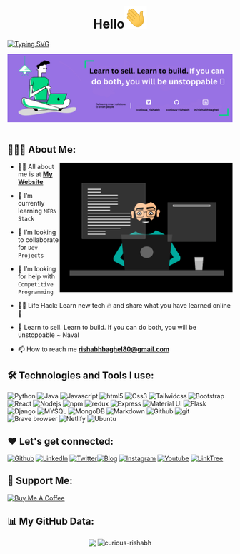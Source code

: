 <h1 align="center">Hello<img src="https://raw.githubusercontent.com/ABSphreak/ABSphreak/master/gifs/Hi.gif" width="50px" height="50px"></h1>

[![Typing SVG](https://readme-typing-svg.herokuapp.com?color=%2336BCF7&lines=This+is+Curious+Rishabh)](https://git.io/typing-svg)

<div align="center">
  <img src ="./banner.png" />
</div>

 <br/>

## 👨🏻‍💻 About Me:

<img  src="./thoughtwork.gif" height="290px" align="right" />

- 🙋‍♂️ All about me is at **[My Website](https://curious-rishabh.tech)**

- 🌱 I’m currently learning `MERN Stack`

- 👯 I’m looking to collaborate for `Dev Projects`

- 🤔 I’m looking for help with `Competitive Programming`

- 👨‍💻 Life Hack: Learn new tech :fire: and share what you have learned online :tada:

- 💬 Learn to sell. Learn to build. If you can do both, you will be unstoppable ~ Naval


- 📫 How to reach me **rishabhbaghel80@gmail.com**


## 🛠️ Technologies and Tools I use:

<p>
<img alt="Python" src="https://img.shields.io/badge/Python-14354C?style=for-the-badge&logo=python&logoColor=white" height="25px"/>
<img alt="Java" src="https://img.shields.io/badge/Java-ED8B00?style=for-the-badge&logo=openjdk&logoColor=white" height="25px"/>
<img alt="Javascript" src="https://img.shields.io/badge/JavaScript-323330?style=for-the-badge&logo=javascript&logoColor=F7DF1E"  height="25px"/>
<img alt="html5" src="https://img.shields.io/badge/HTML5-E34F26?style=for-the-badge&logo=html5&logoColor=white" height="25px"/>
<img alt="Css3" src="https://img.shields.io/badge/CSS3-1572B6?style=for-the-badge&logo=css3&logoColor=white" height="25px"/>
<img alt="Tailwidcss" src="https://img.shields.io/badge/Tailwind_CSS-38B2AC?style=for-the-badge&logo=tailwind-css&logoColor=white" height="25px"/>
<img alt="Bootstrap" src="https://img.shields.io/badge/Bootstrap-563D7C?style=for-the-badge&logo=bootstrap&logoColor=white" height="25px"/>
<img alt="React" src="https://img.shields.io/badge/React-20232A?style=for-the-badge&logo=react&logoColor=61DAFB" height="25px"/>
<img alt="Nodejs" src="https://img.shields.io/badge/-Nodejs-43853d?style=flat-square&logo=Node.js&logoColor=white"  height="25px"/>
<img alt="npm" src="https://img.shields.io/badge/NPM-%23000000.svg?style=for-the-badge&logo=npm&logoColor=white" height="25px"/>
<img alt="redux" src="https://img.shields.io/badge/-Redux-764ABC?style=flat-square&logo=redux&logoColor=white" height="25px"/>
 <img alt="Express" src="https://img.shields.io/badge/express.js-%23404d59.svg?style=for-the-badge&logo=express&logoColor=%2361DAFB" height="25px"/>
<img alt="Material UI" src="https://img.shields.io/badge/Material--UI-0081CB?style=for-the-badge&logo=material-ui&logoColor=white" height="25px"/>
<img alt="Flask" src="https://img.shields.io/badge/Flask-000000?style=for-the-badge&logo=flask&logoColor=white" height="25px"/>
<img alt="Django" src="https://img.shields.io/badge/Django-092E20?style=for-the-badge&logo=django&logoColor=white" height="25px"/>
<img alt="MYSQL" src="https://img.shields.io/badge/MySQL-00000F?style=for-the-badge&logo=mysql&logoColor=white"  height="25px"/>
<img alt="MongoDB" src="https://img.shields.io/badge/-MongoDB-13aa52?style=flat-square&logo=mongodb&logoColor=white"  height="25px"/>
<img alt="Markdown" src="https://img.shields.io/badge/Markdown-000000?style=for-the-badge&logo=markdown&logoColor=white"  height="25px"/>
<img alt="Github" src="https://img.shields.io/badge/GitHub-100000?style=for-the-badge&logo=github&logoColor=white" height="25px"/>
<img alt="git" src="https://img.shields.io/badge/-Git-F05032?style=flat-square&logo=git&logoColor=white" height="25px"/>
<img alt="Brave browser" src="https://img.shields.io/badge/-Brave_Browser-FB542B?style=flat-square&logo=brave&logoColor=white" height="25px"/>
 <img alt="Netlify" src="https://img.shields.io/badge/Netlify-00C7B7?style=for-the-badge&logo=netlify&logoColor=white" height="25px"/>
 <img alt="Ubuntu" src="https://img.shields.io/badge/Ubuntu-E95420?style=for-the-badge&logo=ubuntu&logoColor=white" height="25px"/>
</p>

## ❤️ Let's get connected:

<p><a href="https://curious-rishabh.tech" target="_blank"><img alt="Github" src="https://img.shields.io/badge/Portfolio-9146FF.svg?&style=for-the-badge&logo=appveyor&logoColor=white" height="30px" /></a>
<a href="https://www.linkedin.com/in/rishabhbaghel/" target="_blank"><img alt="LinkedIn" src="https://img.shields.io/badge/linkedin-%230077B5.svg?&style=for-the-badge&logo=linkedin&logoColor=white"  height="30px"/></a> <a href="https://twitter.com/curious_rishabh" target="_blank"><img alt="Twitter" src="https://img.shields.io/badge/twitter-%231DA1F2.svg?&style=for-the-badge&logo=twitter&logoColor=white"  height="30px"/></a><a href="https://curiousrishabh.notion.site/RB-Blog-Dashboard-91ff6f335e0c468ab62222a4114dc820" target="_blank"><img alt="Blog" src="https://img.shields.io/badge/Blog-0A0A0A?style=for-the-badge&logo=dev.to&logoColor=white"  height="30px"/></a> <a href="https://www.instagram.com/explorer.rishabh" target="_blank"><img alt="Instagram" src="https://img.shields.io/badge/Instagram-E4405F?style=for-the-badge&logo=instagram&logoColor=white"  height="30px"/></a>
<a href="https://www.youtube.com/@RishabhBaghel" target="_blank"><img alt="Youtube" src="https://img.shields.io/badge/YouTube-FF0000?style=for-the-badge&logo=youtube&logoColor=white" height="30px"/></a>
<a href="https://linktr.ee/rishabhbaghel" target="_blank"><img alt="LinkTree" src="https://img.shields.io/badge/linktree-39E09B?style=for-the-badge&logo=linktree&logoColor=white" height="30px"/></a>
</p>

## 🤝 Support Me:

<a href="https://www.buymeacoffee.com/rishabhbaghel" target="_blank"><img src="https://cdn.buymeacoffee.com/buttons/v2/default-violet.png" alt="Buy Me A Coffee" height="60px" width="200px"></a>

## 📊 My GitHub Data:

<div align="center">
  <img align="center" src="https://github-readme-stats.anuraghazra1.vercel.app/api?username=curious-rishabh&show_icons=true" />
  <img align="center" src="https://github-readme-streak-stats.herokuapp.com/?user=curious-rishabh&" alt="curious-rishabh" />
</div>
